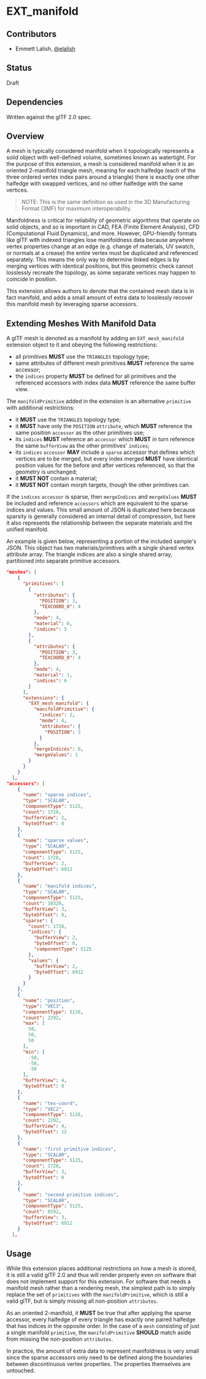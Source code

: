 # EXT\_manifold

## Contributors

* Emmett Lalish, [@elalish](https://github.com/elalish/)

## Status

Draft

## Dependencies

Written against the glTF 2.0 spec.

## Overview

A mesh is typically considered manifold when it topologically represents a solid object with well-defined volume, sometimes known as watertight. For the purpose of this extension, a mesh is considered manifold when it is an oriented 2-manifold triangle mesh, meaning for each halfedge (each of the three ordered vertex index pairs around a triangle) there is exactly one other halfedge with swapped vertices, and no other halfedge with the same vertices.

>NOTE: This is the same definition as used in the 3D Manufacturing Format (3MF) for maximum interoperability.

Manifoldness is critical for reliability of geometric algorithms that operate on solid objects, and so is important in CAD, FEA (Finite Element Analysis), CFD (Computational Fluid Dynamics), and more. However, GPU-friendly formats like glTF with indexed triangles lose manifoldness data because anywhere vertex properties change at an edge (e.g. change of materials, UV swatch, or normals at a crease) the entire vertex must be duplicated and referenced separately. This means the only way to determine linked edges is by merging vertices with identical positions, but this geometric check cannot losslessly recreate the topology, as some separate vertices may happen to coincide in position.

This extension allows authors to denote that the contained mesh data is in fact manifold, and adds a small amount of extra data to losslessly recover this manifold mesh by leveraging sparse accessors. 

## Extending Meshes With Manifold Data

A glTF mesh is denoted as a manifold by adding an `EXT_mesh_manifold` extension object to it and obeying the following restrictions:

- all primitives **MUST** use the `TRIANGLES` topology type;
- same attributes of different mesh primitives **MUST** reference the same accessor;
- the `indices` property **MUST** be defined for all primitives and the referenced accessors with index data **MUST** reference the same buffer view.

The `manifoldPrimitive` added in the extension is an alternative `primitive` with additional restrictions:
- it **MUST** use the `TRIANGLES` topology type;
- it **MUST** have only the `POSITION` `attribute`, which **MUST** reference the same position `accessor` as the other primitives use; 
- its `indices` **MUST** reference an `accessor` which **MUST** in turn reference the same `bufferView` as the other primitives' `indices`;
- its `indices` `accessor` **MAY** include a `sparse` accessor that defines which vertices are to be merged, but every index merged **MUST** have identical position values for the before and after vertices referenced, so that the geometry is unchanged;
- it **MUST NOT** contain a material;
- it **MUST NOT** contain morph targets, though the other primitives can.

If the `indices` `accessor` is sparse, then `mergeIndices` and `mergeValues` **MUST** be included and reference `accessors` which are equivalent to the sparse indices and values. This small amount of JSON is duplicated here because sparsity is generally considered an internal detail of compression, but here it also represents the relationship between the separate materials and the unified manifold. 

An example is given below, representing a portion of the included sample's JSON. This object has two materials/primitives with a single shared vertex attribute array. The triangle indices are also a single shared array, partitioned into separate primitive accessors. 

```json
"meshes": [
    {
      "primitives": [
        {
          "attributes": {
            "POSITION": 3,
            "TEXCOORD_0": 4
          },
          "mode": 4,
          "material": 0,
          "indices": 5
        },
        {
          "attributes": {
            "POSITION": 3,
            "TEXCOORD_0": 4
          },
          "mode": 4,
          "material": 1,
          "indices": 6
        }
      ],
      "extensions": {
        "EXT_mesh_manifold": {
          "manifoldPrimitive": {
            "indices": 2,
            "mode": 4,
            "attributes": {
              "POSITION": 3
            }
          },
          "mergeIndices": 0,
          "mergeValues": 1
        }
      }
    }
  ],
"accessors": [
    {
      "name": "sparse indices",
      "type": "SCALAR",
      "componentType": 5125,
      "count": 1728,
      "bufferView": 2,
      "byteOffset": 0
    },
    {
      "name": "sparse values",
      "type": "SCALAR",
      "componentType": 5125,
      "count": 1728,
      "bufferView": 2,
      "byteOffset": 6912
    },
    {
      "name": "manifold indices",
      "type": "SCALAR",
      "componentType": 5125,
      "count": 10320,
      "bufferView": 3,
      "byteOffset": 0,
      "sparse": {
        "count": 1728,
        "indices": {
          "bufferView": 2,
          "byteOffset": 0,
          "componentType": 5125
        },
        "values": {
          "bufferView": 2,
          "byteOffset": 6912
        }
      }
    },
    {
      "name": "position",
      "type": "VEC3",
      "componentType": 5126,
      "count": 2292,
      "max": [
        50,
        50,
        50
      ],
      "min": [
        -50,
        -50,
        -50
      ],
      "bufferView": 4,
      "byteOffset": 0
    },
    {
      "name": "tex-coord",
      "type": "VEC2",
      "componentType": 5126,
      "count": 2292,
      "bufferView": 4,
      "byteOffset": 12
    },
    {
      "name": "first primitive indices",
      "type": "SCALAR",
      "componentType": 5125,
      "count": 1728,
      "bufferView": 3,
      "byteOffset": 0
    },
    {
      "name": "second primitive indices",
      "type": "SCALAR",
      "componentType": 5125,
      "count": 8592,
      "bufferView": 3,
      "byteOffset": 6912
    }
  ],
```

## Usage

While this extension places additional restrictions on how a mesh is stored, it is still a valid glTF 2.0 and thus will render properly even on software that does not implement support for this extension. For software that needs a manifold mesh rather than a rendering mesh, the simplest path is to simply replace the set of `primitives` with the `manifoldPrimitive`, which is still a valid glTF, but is simply missing all non-position `attributes`. 

As an oriented 2-manifold, it **MUST** be true that after applying the sparse accessor, every halfedge of every triangle has exactly one paired halfedge that has indices in the opposite order. In the case of a `mesh` consisting of just a single manifold `primitive`, the `manifoldPrimitive` **SHOULD** match aside from missing the non-position `attributes`. 

In practice, the amount of extra data to represent manifoldness is very small since the sparse accessors only need to be defined along the boundaries between discontinuous vertex properties. The properties themselves are untouched.